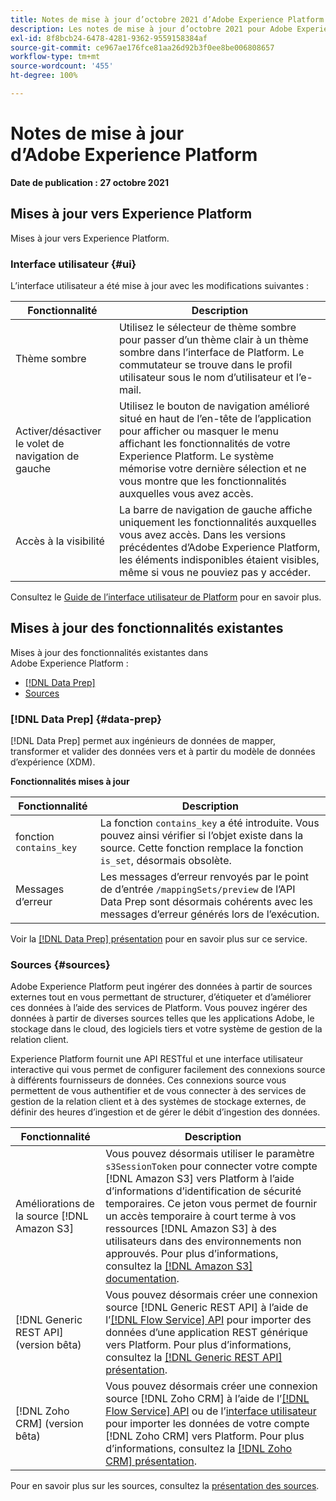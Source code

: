 ```yaml
---
title: Notes de mise à jour d’octobre 2021 d’Adobe Experience Platform
description: Les notes de mise à jour d’octobre 2021 pour Adobe Experience Platform.
exl-id: 8f8bcb24-6478-4281-9362-9559158384af
source-git-commit: ce967ae176fce81aa26d92b3f0ee8be006808657
workflow-type: tm+mt
source-wordcount: '455'
ht-degree: 100%

---
```


# Notes de mise à jour d’Adobe Experience Platform

**Date de publication : 27 octobre 2021**

## Mises à jour vers Experience Platform

Mises à jour vers Experience Platform.

### Interface utilisateur {#ui}

L’interface utilisateur a été mise à jour avec les modifications suivantes :

| Fonctionnalité | Description |
| --- | --- |
| Thème sombre | Utilisez le sélecteur de thème sombre pour passer d’un thème clair à un thème sombre dans l’interface de Platform. Le commutateur se trouve dans le profil utilisateur sous le nom d’utilisateur et l’e-mail.  |
| Activer/désactiver le volet de navigation de gauche | Utilisez le bouton de navigation amélioré situé en haut de l’en-tête de l’application pour afficher ou masquer le menu affichant les fonctionnalités de votre Experience Platform. Le système mémorise votre dernière sélection et ne vous montre que les fonctionnalités auxquelles vous avez accès.  |
| Accès à la visibilité | La barre de navigation de gauche affiche uniquement les fonctionnalités auxquelles vous avez accès. Dans les versions précédentes d’Adobe Experience Platform, les éléments indisponibles étaient visibles, même si vous ne pouviez pas y accéder.  |

Consultez le [Guide de l’interface utilisateur de Platform](../../landing/ui-guide.md) pour en savoir plus. 

## Mises à jour des fonctionnalités existantes

Mises à jour des fonctionnalités existantes dans Adobe Experience Platform :

- [[!DNL Data Prep]](#data-prep)
- [Sources](#sources)

### [!DNL Data Prep] {#data-prep}

[!DNL Data Prep] permet aux ingénieurs de données de mapper, transformer et valider des données vers et à partir du modèle de données d’expérience (XDM). 

**Fonctionnalités mises à jour**

| Fonctionnalité | Description |
| --- | --- |
| fonction `contains_key` | La fonction `contains_key` a été introduite. Vous pouvez ainsi vérifier si l’objet existe dans la source. Cette fonction remplace la fonction `is_set`, désormais obsolète.  |
| Messages d’erreur | Les messages d’erreur renvoyés par le point de d’entrée `/mappingSets/preview` de l’API Data Prep sont désormais cohérents avec les messages d’erreur générés lors de l’exécution.  |

Voir la [[!DNL Data Prep] présentation](../../data-prep/home.md) pour en savoir plus sur ce service.

### Sources {#sources}

Adobe Experience Platform peut ingérer des données à partir de sources externes tout en vous permettant de structurer, d’étiqueter et d’améliorer ces données à l’aide des services de Platform. Vous pouvez ingérer des données à partir de diverses sources telles que les applications Adobe, le stockage dans le cloud, des logiciels tiers et votre système de gestion de la relation client.

Experience Platform fournit une API RESTful et une interface utilisateur interactive qui vous permet de configurer facilement des connexions source à différents fournisseurs de données. Ces connexions source vous permettent de vous authentifier et de vous connecter à des services de gestion de la relation client et à des systèmes de stockage externes, de définir des heures d’ingestion et de gérer le débit d’ingestion des données.

| Fonctionnalité | Description |
| --- | --- |
| Améliorations de la source [!DNL Amazon S3] | Vous pouvez désormais utiliser le paramètre `s3SessionToken` pour connecter votre compte [!DNL Amazon S3] vers Platform à l’aide d’informations d’identification de sécurité temporaires. Ce jeton vous permet de fournir un accès temporaire à court terme à vos ressources [!DNL Amazon S3] à des utilisateurs dans des environnements non approuvés. Pour plus d’informations, consultez la [[!DNL Amazon S3] documentation](../../sources/connectors/cloud-storage/s3.md#prerequisites). |
| [!DNL Generic REST API] (version bêta) | Vous pouvez désormais créer une connexion source [!DNL Generic REST API] à l’aide de l’[[!DNL Flow Service] API](../../sources/tutorials/api/create/protocols/generic-rest.md) pour importer des données d’une application REST générique vers Platform. Pour plus d’informations, consultez la [[!DNL Generic REST API] présentation](../../sources/connectors/protocols/generic-rest.md).  |
| [!DNL Zoho CRM] (version bêta) | Vous pouvez désormais créer une connexion source [!DNL Zoho CRM] à l’aide de l’[[!DNL Flow Service] API](../../sources/tutorials/api/create/crm/zoho.md) ou de l’[interface utilisateur](../../sources/tutorials/ui/create/crm/zoho.md) pour importer les données de votre compte [!DNL Zoho CRM] vers Platform. Pour plus d’informations, consultez la [[!DNL Zoho CRM] présentation](../../sources/connectors/crm/zoho.md). |

Pour en savoir plus sur les sources, consultez la [présentation des sources](../../sources/home.md).
